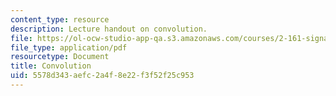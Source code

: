 ```yaml
---
content_type: resource
description: Lecture handout on convolution.
file: https://ol-ocw-studio-app-qa.s3.amazonaws.com/courses/2-161-signal-processing-continuous-and-discrete-fall-2008/5578d343aefc2a4f8e22f3f52f25c953_convolution.pdf
file_type: application/pdf
resourcetype: Document
title: Convolution
uid: 5578d343-aefc-2a4f-8e22-f3f52f25c953
---
```

